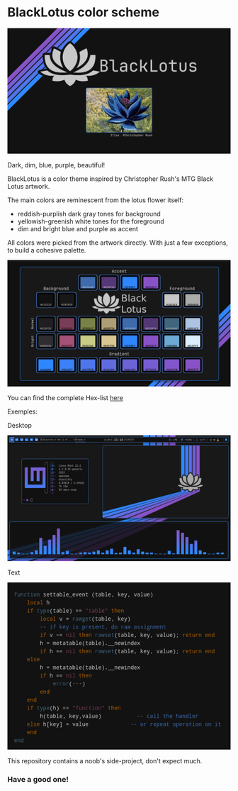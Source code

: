 # BlackLotus color scheme
![](./cover.png)

Dark, dim, blue, purple, beautiful!

BlackLotus is a color theme inspired by Christopher Rush's MTG Black Lotus artwork.

The main colors are reminescent from the lotus flower itself:
- reddish-purplish dark gray tones for background
-  yellowish-greenish white tones for the foreground
-  dim and bright blue and purple as accent


All colors were picked from the artwork directly. With just a few exceptions, to build a cohesive palette. 

![](./palette.png)

You can find the complete Hex-list [here](https://github.com/PoisonIsBestType/BlackLotus/blob/main/hex-list.txt)

Exemples:

Desktop

![](./desktop.png)


Text

![](./text.png)


This repository contains a noob's side-project, don't expect much.



### Have a good one!
